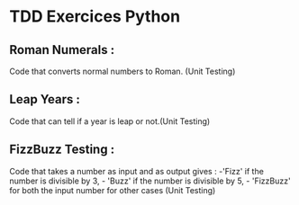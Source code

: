 # TDD Exercices Python

## Roman Numerals :
Code that converts normal numbers to Roman. (Unit Testing)

## Leap Years :
Code that can tell if a year is leap or not.(Unit Testing)

## FizzBuzz Testing :
Code that takes a number as input and as output gives :
    -'Fizz' if the number is divisible by 3,
    - 'Buzz' if the number is divisible by 5,
    - 'FizzBuzz' for both the input number for other cases (Unit Testing)
    
    
